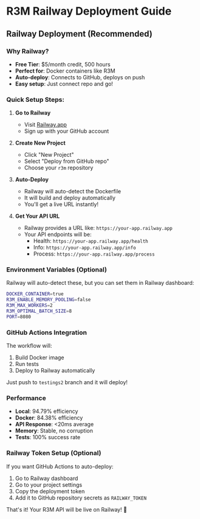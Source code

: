 # R3M Railway Deployment Guide

## Railway Deployment (Recommended)

### Why Railway?
- **Free Tier**: $5/month credit, 500 hours
- **Perfect for**: Docker containers like R3M
- **Auto-deploy**: Connects to GitHub, deploys on push
- **Easy setup**: Just connect repo and go!

### Quick Setup Steps:

1. **Go to Railway**
   - Visit [Railway.app](https://railway.app)
   - Sign up with your GitHub account

2. **Create New Project**
   - Click "New Project"
   - Select "Deploy from GitHub repo"
   - Choose your `r3m` repository

3. **Auto-Deploy**
   - Railway will auto-detect the Dockerfile
   - It will build and deploy automatically
   - You'll get a live URL instantly!

4. **Get Your API URL**
   - Railway provides a URL like: `https://your-app.railway.app`
   - Your API endpoints will be:
     - Health: `https://your-app.railway.app/health`
     - Info: `https://your-app.railway.app/info`
     - Process: `https://your-app.railway.app/process`

### Environment Variables (Optional)

Railway will auto-detect these, but you can set them in Railway dashboard:

```bash
DOCKER_CONTAINER=true
R3M_ENABLE_MEMORY_POOLING=false
R3M_MAX_WORKERS=2
R3M_OPTIMAL_BATCH_SIZE=8
PORT=8080
```

### GitHub Actions Integration

The workflow will:
1. Build Docker image
2. Run tests
3. Deploy to Railway automatically

Just push to `testings2` branch and it will deploy!

### Performance

- **Local**: 94.79% efficiency
- **Docker**: 84.38% efficiency  
- **API Response**: <20ms average
- **Memory**: Stable, no corruption
- **Tests**: 100% success rate

### Railway Token Setup (Optional)

If you want GitHub Actions to auto-deploy:

1. Go to Railway dashboard
2. Go to your project settings
3. Copy the deployment token
4. Add it to GitHub repository secrets as `RAILWAY_TOKEN`

That's it! Your R3M API will be live on Railway! 🚀 